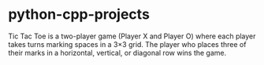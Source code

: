# python-cpp-projects
Tic Tac Toe is a two-player game (Player X and Player O) where each player takes turns marking spaces in a 3×3 grid. The player who places three of their marks in a horizontal, vertical, or diagonal row wins the game.
